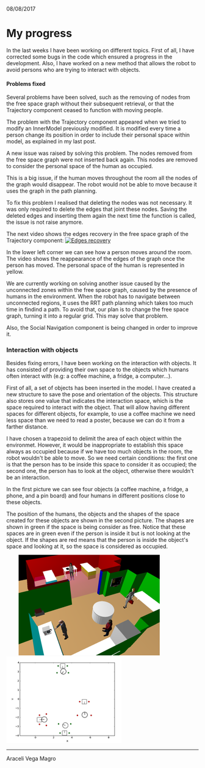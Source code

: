 08/08/2017

# My progress

In the last weeks I have been working on different topics. First of all, I have corrected some bugs in the code which ensured a progress in the development.  Also, I have worked on a new method that allows the robot to avoid persons who are trying to interact with objects.

#### Problems fixed

Several problems have been solved, such as the removing of nodes from the free space graph without their subsequent retrieval, or that the Trajectory component ceased to function with moving people.

The problem with the Trajectory component appeared when we tried to modify an InnerModel previously modified. It is modified every time a person change its position in order to include their personal space within model, as explained in my last post. 

A new issue was raised by solving this problem. The nodes removed from the free space graph were not inserted back again. This nodes are removed to consider the personal space of the human as occupied.
 
This is a big issue, if the human moves throughout the room all the nodes of the graph would disappear. The robot would not be able to move because it uses the graph in the path planning.

To fix this problem I realised that deleting the nodes was not necessary. It was only required to delete the edges that joint these nodes. Saving the deleted edges and inserting them again the next time the function is called, the issue is not raise anymore.

The next video shows the edges recovery in the free space graph of the Trajectory component: 
[![Edges recovery](http://img.youtube.com/vi/2n7arx7BZck/0.jpg)](https://youtu.be/2n7arx7BZck "Edges recovery - Demonstration")

In the lower left corner we can see how a person moves around the room. The video shows the reappearance of the edges of the graph once the person has moved. The personal space of the human is represented in yellow.

We are currently working on solving another issue caused by the unconnected zones within the free space graph, caused by the presence of humans in the environment. When the robot has to navigate between unconnected regions, it uses the RRT path planning which takes too much time in findind a path. To avoid that, our plan is to change the free space graph, turning it into a regular grid. This may solve that problem.  

Also, the Social Navigation component is being changed in order to improve it. 

### Interaction with objects

Besides fixing errors, I have been working on the interaction with objects. It has consisted of providing their own space to the objects which humans often interact with (e.g: a coffee machine, a fridge, a computer...). 

First of all, a set of objects has been inserted in the model. I have created a new structure to save the pose and orientation of the objects. This structure also stores one value that indicates the interaction space, which is the space required to interact with the object. That will allow having different spaces for different objects, for example, to use a coffee machine we need less space than we need to read a poster, because we can do it from a farther distance.

I have chosen a trapezoid to delimit the area of each object within the environmet. However, it would be inappropriate to establish this space always as occupied because if we have too much objects in the room, the robot wouldn't be able to move. So we need certain conditions: the first one is that the person has to be inside this space to consider it as occupied; the second one, the person has to look at the object, otherwise there wouldn't be an interaction.

In the first picture we can see four objects (a coffee machine, a fridge, a phone, and a pin board) and four humans in different positions close to these objects. 

The position of the humans, the objects and the shapes of the space created for these objects are shown in the second picture. The shapes are shown in green if the space is being consider as free. Notice that these spaces are in green even if the person is inside it but is not looking at the object. If the shapes are red means that the person is inside the object's space and looking at it, so the space is considered as occupied.  


&nbsp; &nbsp; &nbsp; &nbsp; ![Objects and Humans in lab](pictures/p3_objlab.png ) &nbsp; &nbsp;  &nbsp; &nbsp;  &nbsp; &nbsp; &nbsp; ![Interaction with objects](pictures/p3_obj.png) 


* * *
Araceli Vega Magro

